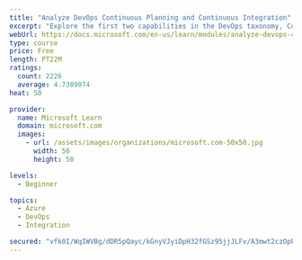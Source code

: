 ```yaml
---
title: "Analyze DevOps Continuous Planning and Continuous Integration"
excerpt: "Explore the first two capabilities in the DevOps taxonomy, Continuous Planning and Continuous Integration."
webUrl: https://docs.microsoft.com/en-us/learn/modules/analyze-devops-continuous-planning-intergration/
type: course
price: Free
length: PT22M
ratings:
  count: 2226
  average: 4.7309074
heat: 50

provider:
  name: Microsoft Learn
  domain: microsoft.com
  images:
    - url: /assets/images/organizations/microsoft.com-50x50.jpg
      width: 50
      height: 50

levels:
  - Beginner

topics:
  - Azure
  - DevOps
  - Integration

secured: "vfk0I/WqIWVBg/dDR5pQayc/kGnyVJyiDpH32fGSz95jjJLFv/A3mwt2czOpPzM+zWjJXXLAC22EnrOyRnRSAvfxYEO99ss1B1zoXt48/Cw36hA7+ZpujnFAqfGsdcRNSQZ8iqwCNVaFvVu/vqThCG9KIWgXKYrZO0LL42ZYKiQWDsfE5BV1Cx4127e0zmNZ1GcX/FXPABjI79tvg/gLkVTGEgOp5YB29srWzCyN+yCQJRIlMRO3z3bZbypt2Vu/ffLAd9ThqbGzR8eYDhVdYjcWd/asgY/h7bOisQOe7InlbNtkwQW6vBTof+yJoFN0A1XtSFe0hezEuokT5TGaxjgknsFIMl/PdRY3H/LZ6NJRzoOODUzCCCvjTQijtapQS47mnL72YR/uSrF1vXfAi3mrA6j9zrL77y0vvj+gVJ4=;+GDzbWmA+v2S5zoLEgXSrw=="
---
```


